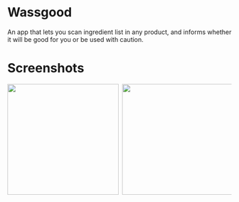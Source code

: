 # Wassgood
An app that lets you scan ingredient list in any product, and informs whether it will be good for you or be used with caution. 

# Screenshots
<pre>
<img src="https://challengepost-s3-challengepost.netdna-ssl.com/photos/production/software_photos/001/275/803/datas/original.jpg" width="250"> <img src="https://challengepost-s3-challengepost.netdna-ssl.com/photos/production/software_photos/001/275/935/datas/original.jpg" width="250"> <img src="https://challengepost-s3-challengepost.netdna-ssl.com/photos/production/software_photos/001/275/062/datas/original.jpg" width="250"> <img src="https://challengepost-s3-challengepost.netdna-ssl.com/photos/production/software_photos/001/275/065/datas/original.jpg" width="250"> <img src="https://challengepost-s3-challengepost.netdna-ssl.com/photos/production/software_photos/001/275/064/datas/gallery.jpg" width="250"> <img src="https://challengepost-s3-challengepost.netdna-ssl.com/photos/production/software_photos/001/275/063/datas/gallery.jpg" width="250"> <img src="https://challengepost-s3-challengepost.netdna-







ssl.com/photos/production/software_photos/001/275/066/datas/gallery.jpg" width="250"> 

</pre>
